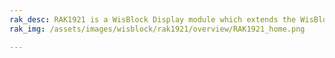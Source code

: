 ```yaml
---
rak_desc: RAK1921 is a WisBlock Display module which extends the WisBlock system with an OLED display. A ready to use SW library and tutorial makes it easy to visualize data of your WisBlock solution.
rak_img: /assets/images/wisblock/rak1921/overview/RAK1921_home.png

---
```


<rk-redirect to="/Product-Categories/WisBlock/RAK1921/Overview/" />